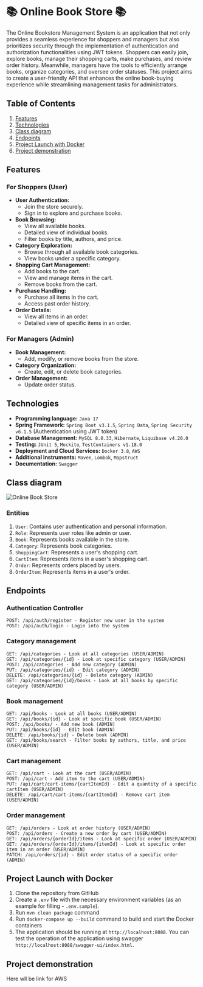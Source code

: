 # 📚 Online Book Store 📚
The Online Bookstore Management System is an application that not only provides a seamless experience for shoppers and managers but also prioritizes security through the implementation of authentication and authorization functionalities using JWT tokens. Shoppers can easily join, explore books, manage their shopping carts, make purchases, and review order history. Meanwhile, managers have the tools to efficiently arrange books, organize categories, and oversee order statuses. This project aims to create a user-friendly API that enhances the online book-buying experience while streamlining management tasks for administrators.
## Table of Contents

1. [Features](#features)
2. [Technologies](#technologies)
3. [Class diagram](#class-diagram)
4. [Endpoints](#endpoints)
5. [Project Launch with Docker](#docker)
6. [Project demonstration](#demo)

<a name="features"></a>
## Features
### For Shoppers (User)
- **User Authentication:**
  - Join the store securely.
  - Sign in to explore and purchase books.
- **Book Browsing:**
  - View all available books.
  - Detailed view of individual books.
  - Filter books by title, authors, and price.
- **Category Exploration:**
  - Browse through all available book categories.
  - View books under a specific category.
- **Shopping Cart Management:**
  - Add books to the cart.
  - View and manage items in the cart.
  - Remove books from the cart.
- **Purchase Handling:**
  - Purchase all items in the cart.
  - Access past order history.
- **Order Details:**
  - View all items in an order.
  - Detailed view of specific items in an order.
### For Managers (Admin)
- **Book Management:**
  - Add, modify, or remove books from the store.
- **Category Organization:**
  - Create, edit, or delete book categories.
- **Order Management:**
  - Update order status.

## Technologies
- **Programming language:** `Java 17`
- **Spring Framework:** `Spring Boot v3.1.5`, `Spring Data`, `Spring Security v6.1.5` (Authentication using JWT token)
- **Database Management:** `MySQL 8.0.33`, `Hibernate`, `Liquibase v4.20.0`
- **Testing:** `JUnit 5`, `Mockito`, `TestContainers v1.18.0`
- **Deployment and Cloud Services:** `Docker 3.8`, `AWS`
- **Additional instruments:** `Maven`, `Lombok`, `Mapstruct`
- **Documentation:** `Swagger`

<a name="class-diagram"></a>
## Class diagram
![Online Book Store](https://github.com/RedArtelerist/OnlineBookStore/assets/56000560/5dd77f46-0cab-4093-905a-727b36e0bf43)
### Entities
1. `User`: Contains user authentication and personal information.
2. `Role`: Represents user roles like admin or user.
3. `Book`: Represents books available in the store.
4. `Category`: Represents book categories.
5. `ShoppingCart`: Represents a user's shopping cart.
6. `CartItem`: Represents items in a user's shopping cart.
7. `Order`: Represents orders placed by users.
8. `OrderItem`: Represents items in a user's order.

<a name="endpoints"></a>
## Endpoints 
### Authentication Controller
```
POST: /api/auth/register - Register new user in the system
POST: /api/auth/login - Login into the system
```
### Category management
```
GET: /api/categories - Look at all categories (USER/ADMIN)
GET: /api/categories/{id} - Look at specific category (USER/ADMIN)
POST: /api/categories - Add new category (ADMIN)
PUT: /api/categories/{id} - Edit category (ADMIN)
DELETE: /api/categories/{id} - Delete category (ADMIN)
GET: /api/categories/{id}/books - Look at all books by specific category (USER/ADMIN)
```
### Book management
```
GET: /api/books - Look at all books (USER/ADMIN)
GET: /api/books/{id} - Look at specific book (USER/ADMIN)
POST: /api/books/ - Add new book (ADMIN)
PUT: /api/books/{id} - Edit book (ADMIN)
DELETE: /api/books/{id} - Delete book (ADMIN)
GET: /api/books/search - Filter books by authors, title, and price (USER/ADMIN)
```
### Cart management
```
GET: /api/cart - Look at the cart (USER/ADMIN)
POST: /api/cart - Add item to the cart (USER/ADMIN)
PUT: /api/cart/cart-items/{cartItemId} - Edit a quantity of a specific cartItem (USER/ADMIN)
DELETE: /api/cart/cart-items/{cartItemId} - Remove cart item (USER/ADMIN)
```
### Order management
```
GET: /api/orders - Look at order history (USER/ADMIN)
POST: /api/orders - Create a new order by cart (USER/ADMIN)
GET: /api/orders/{orderId}/items - Look at specific order (USER/ADMIN)
GET: /api/orders/{orderId}/items/{itemId} - Look at specific order item in an order (USER/ADMIN)
PATCH: /api/orders/{id} - Edit order status of a specific order (ADMIN)
```

<a name="docker"></a>
## Project Launch with Docker
1. Clone the repository from GitHub
2. Create a `.env` file with the necessary environment variables (as an example for filling - `.env.sample`). 
3. Run `mvn clean package` command
4. Run `docker-compose up --build` command to build and start the Docker containers
5. The application should be running at `http://localhost:8088`. You can test the operation of the application using swagger `http://localhost:8088/swagger-ui/index.html`.

<a name="demo"></a>
## Project demonstration
Here wll be link for AWS
